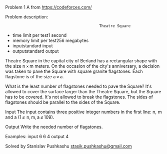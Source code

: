 Problem 1 A from https://codeforces.com/

Problem description:

                                              Theatre Square
- time limit per test1 second
- memory limit per test256 megabytes
- inputstandard input
- outputstandard output

Theatre Square in the capital city of Berland 
has a rectangular shape with the size n × m 
meters. On the occasion of the city's 
anniversary, a decision was taken to pave 
the Square with square granite flagstones. 
Each flagstone is of the size a × a.

What is the least number of flagstones needed
to pave the Square? It's allowed to cover the 
surface larger than the Theatre Square, but 
the Square has to be covered. It's not
allowed to break the flagstones. The sides of
flagstones should be parallel to the sides of 
the Square.

Input
The input contains three positive integer numbers in the first line: n,  m and a (1 ≤  n, m, a ≤ 109).

Output
Write the needed number of flagstones.

Examples:
input
6 6 4
output
4

Solved by Stanislav Pushkashu <stasik.pushkashu@gmail.com>
